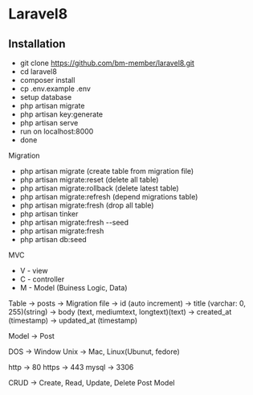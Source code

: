 # Laravel8

## Installation

-   git clone https://github.com/bm-member/laravel8.git
-   cd laravel8
-   composer install
-   cp .env.example .env
-   setup database
-   php artisan migrate
-   php artisan key:generate
-   php artisan serve
-   run on localhost:8000
-   done

Migration

- php artisan migrate (create table from migration file)
- php artisan migrate:reset (delete all table)
- php artisan migrate:rollback (delete latest table)
- php artisan migrate:refresh (depend migrations table)
- php artisan migrate:fresh (drop all table)
- php artisan tinker
- php artisan migrate:fresh --seed
- php artisan migrate:fresh
- php artisan db:seed


MVC

-   V - view
-   C - controller
-   M - Model (Buiness Logic, Data)

Table -> posts -> Migration file
-> id (auto increment)
-> title (varchar: 0, 255)(string)
-> body (text, mediumtext, longtext)(text)
-> created_at (timestamp)
-> updated_at (timestamp)

Model -> Post

DOS -> Window
Unix -> Mac, Linux(Ubunut, fedore)

http -> 80
https -> 443
mysql -> 3306

CRUD -> Create, Read, Update, Delete
Post Model
